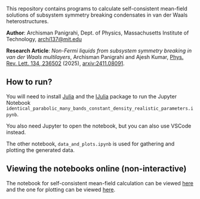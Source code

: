 This repository contains programs to calculate self-consistent mean-field solutions of subsystem symmetry breaking condensates in van der Waals heterostructures.

**Author**: Archisman Panigrahi, Dept. of Physics, Massachusetts Institute of Technology, archi137@mit.edu

**Research Article**: *Non-Fermi liquids from subsystem symmetry breaking in van der Waals multilayers*, Archisman Panigrahi and Ajesh Kumar, [Phys. Rev. Lett. 134, 236502](https://doi.org/10.1103/v6r7-4ph9) (2025), [arxiv:2411.08091](https://arxiv.org/pdf/2411.08091).


How to run?
---

You will need to install [Julia](https://julialang.org/) and the [IJulia](https://juliapackages.com/p/ijulia) package to run the Jupyter Notebook `identical_parabolic_many_bands_constant_density_realistic_parameters.ipynb`.

You also need Jupyter to open the notebook, but you can also use VSCode instead.

The other notebook, `data_and_plots.ipynb` is used for gathering and plotting the generated data.

Viewing the notebooks online (non-interactive)
---

The notebook for self-consistent mean-field calculation can be viewed [here](https://nbviewer.org/github/archisman-panigrahi/Subsystem-symmetry-breaking-NFL-codes/blob/main/identical_parabolic_many_bands_constant_density_realistic_parameters.ipynb) and the one for plotting can be viewed [here](https://nbviewer.org/github/archisman-panigrahi/Subsystem-symmetry-breaking-NFL-codes/blob/main/data_and_plots.ipynb).


